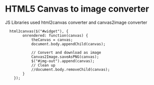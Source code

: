 # HTML5 Canvas to image converter
JS Libraries used html2canvas converter and canvas2image converter


      html2canvas($("#widget"), { 
            onrendered: function(canvas) {
                theCanvas = canvas;
                document.body.appendChild(canvas);
                
                // Convert and download as image 
                Canvas2Image.saveAsPNG(canvas); 
                $("#img-out").append(canvas);
                // Clean up 
                //document.body.removeChild(canvas);
            }
        });

